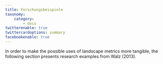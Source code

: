 ```yaml
---
title: Forschungsbeispiele
taxonomy:
    category:
        - docs
twitterenable: true
twittercardoptions: summary
facebookenable: true
---
```


In order to make the possible uses of landscape metrics more tangible, the following section presents research examples from Walz (2013).
